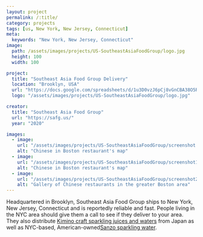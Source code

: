 ```yaml
---
layout: project
permalink: /:title/
category: projects
tags: [us, New York, New Jersey, Connecticut]
meta:
  keywords: "New York, New Jersey, Connecticut"
image:
  path: /assets/images/projects/US-SoutheastAsiaFoodGroup/logo.jpg
  height: 100
  width: 100

project:
  title: "Southeast Asia Food Group Delivery"
  location: "Brooklyn, USA"
  url: "https://docs.google.com/spreadsheets/d/1u3D0vzJ6pCj8vGnCBA38O5R0P8E9JYJ2dvXZPhpCuQk/edit#gid=21026859"
  logo: "/assets/images/projects/US-SoutheastAsiaFoodGroup/logo.jpg"

creator:
  title: "Southeast Asia Food Group"
  url: "https://safg.us/"
  year: "2020"

images:
  - image:
    url: "/assets/images/projects/US-SoutheastAsiaFoodGroup/screenshot.jpg"
    alt: "Chinese in Boston restaurant's map"
  - image:
    url: "/assets/images/projects/US-SoutheastAsiaFoodGroup/screenshot1.jpg"
    alt: "Chinese in Boston restaurant's map"
  - image:
    url: "/assets/images/projects/US-SoutheastAsiaFoodGroup/screenshot2.jpg"
    alt: "Gallery of Chinese restaurants in the greater Boston area"
---
```

<p>Headquartered in Brooklyn, Southeast Asia Food Group ships to New York, New Jersey, Connecticut and is reportedly reliable and fast. People living in the NYC area should give them a call to see if they deliver to your area. They also distribute <a href="https://us.kimino.com/">Kimino craft sparkling juices and waters</a> from Japan as well as NYC-based, American-owned<a href="https://www.drinksanzo.com/">Sanzo sparkling water</a>.</p>
